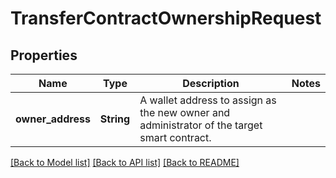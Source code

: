 # TransferContractOwnershipRequest

## Properties

Name | Type | Description | Notes
------------ | ------------- | ------------- | -------------
**owner_address** | **String** | A wallet address to assign as the new owner and administrator of the target smart contract. | 

[[Back to Model list]](../README.md#documentation-for-models) [[Back to API list]](../README.md#documentation-for-api-endpoints) [[Back to README]](../README.md)


